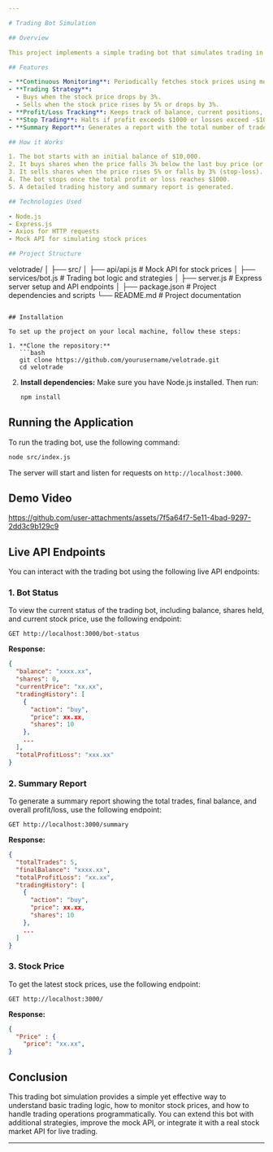 ```yaml
---

# Trading Bot Simulation

## Overview

This project implements a simple trading bot that simulates trading in a hypothetical stock market. The bot monitors stock prices, executes trades based on prelkdefined strategies, and tracks its performance metrics, including profit/loss. It serves as a practical example of how to handle stock trading logic programmatically.

## Features

- **Continuous Monitoring**: Periodically fetches stock prices using mock data.
- **Trading Strategy**:
  - Buys when the stock price drops by 3%.
  - Sells when the stock price rises by 5% or drops by 3%.
- **Profit/Loss Tracking**: Keeps track of balance, current positions, and overall profit/loss.
- **Stop Trading**: Halts if profit exceeds $1000 or losses exceed -$1000.
- **Summary Report**: Generates a report with the total number of trades, final balance, and overall profit/loss.

## How it Works

1. The bot starts with an initial balance of $10,000.
2. It buys shares when the price falls 3% below the last buy price (or at the first opportunity).
3. It sells shares when the price rises 5% or falls by 3% (stop-loss).
4. The bot stops once the total profit or loss reaches $1000.
5. A detailed trading history and summary report is generated.

## Technologies Used

- Node.js
- Express.js
- Axios for HTTP requests
- Mock API for simulating stock prices

## Project Structure

```
velotrade/
│
├── src/
│   ├── api/api.js           # Mock API for stock prices
│   ├── services/bot.js           # Trading bot logic and strategies
│   ├── server.js        # Express server setup and API endpoints
│
├── package.json         # Project dependencies and scripts
└── README.md            # Project documentation
```

## Installation

To set up the project on your local machine, follow these steps:

1. **Clone the repository:**
   ```bash
   git clone https://github.com/yourusername/velotrade.git
   cd velotrade
   ```

2. **Install dependencies:**
   Make sure you have Node.js installed. Then run:
   ```bash
   npm install
   ```

## Running the Application

To run the trading bot, use the following command:

```bash
node src/index.js
```

The server will start and listen for requests on `http://localhost:3000`.


## Demo Video



https://github.com/user-attachments/assets/7f5a64f7-5e11-4bad-9297-2dd3c9b129c9





## Live API Endpoints

You can interact with the trading bot using the following live API endpoints:

### 1. Bot Status

To view the current status of the trading bot, including balance, shares held, and current stock price, use the following endpoint:

```http
GET http://localhost:3000/bot-status
```

**Response:**
```json
{
  "balance": "xxxx.xx",
  "shares": 0,
  "currentPrice": "xx.xx",
  "tradingHistory": [
    {
      "action": "buy",
      "price": xx.xx,
      "shares": 10
    },
    ...
  ],
  "totalProfitLoss": "xxx.xx"
}
```

### 2. Summary Report

To generate a summary report showing the total trades, final balance, and overall profit/loss, use the following endpoint:

```http
GET http://localhost:3000/summary
```

**Response:**
```json
{
  "totalTrades": 5,
  "finalBalance": "xxxx.xx",
  "totalProfitLoss": "xx.xx",
  "tradingHistory": [
    {
      "action": "buy",
      "price": xx.xx,
      "shares": 10
    },
    ...
  ]
}
```

### 3. Stock Price

To get the latest stock prices, use the following endpoint:

```http
GET http://localhost:3000/
```

**Response:**
```json
{
  "Price" : {
    "price": "xx.xx",
}
```

## Conclusion

This trading bot simulation provides a simple yet effective way to understand basic trading logic, how to monitor stock prices, and how to handle trading operations programmatically. You can extend this bot with additional strategies, improve the mock API, or integrate it with a real stock market API for live trading.

---
```

